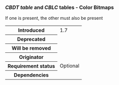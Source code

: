 <h3 id="avar"><dfn>CBDT table</dfn> and <dfn>CBLC</dfn> tables - Color Bitmaps</h3>

<table>
    <tr><th>Introduced</th> <td> 1.7 </td> </tr>
    <tr><th>Deprecated</th> <td> </td> </tr>
    <tr><th>Will be removed</th> <td> </td> </tr>
    <tr><th>Originator</th> <td> </td> </tr>
    <tr><th>Requirement status</th> <td> Optional</td> </tr>
    <tr><th>Dependencies</th> <td> </td> If one is present, the other must also be present </tr>
</table>



